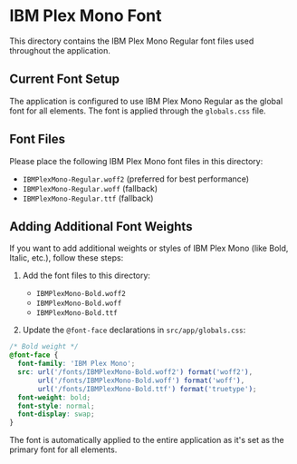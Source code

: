 # IBM Plex Mono Font

This directory contains the IBM Plex Mono Regular font files used throughout the application.

## Current Font Setup

The application is configured to use IBM Plex Mono Regular as the global font for all elements. The font is applied through the `globals.css` file.

## Font Files

Please place the following IBM Plex Mono font files in this directory:

- `IBMPlexMono-Regular.woff2` (preferred for best performance)
- `IBMPlexMono-Regular.woff` (fallback)
- `IBMPlexMono-Regular.ttf` (fallback)

## Adding Additional Font Weights

If you want to add additional weights or styles of IBM Plex Mono (like Bold, Italic, etc.), follow these steps:

1. Add the font files to this directory:
   - `IBMPlexMono-Bold.woff2`
   - `IBMPlexMono-Bold.woff`
   - `IBMPlexMono-Bold.ttf`

2. Update the `@font-face` declarations in `src/app/globals.css`:

```css
/* Bold weight */
@font-face {
  font-family: 'IBM Plex Mono';
  src: url('/fonts/IBMPlexMono-Bold.woff2') format('woff2'),
       url('/fonts/IBMPlexMono-Bold.woff') format('woff'),
       url('/fonts/IBMPlexMono-Bold.ttf') format('truetype');
  font-weight: bold;
  font-style: normal;
  font-display: swap;
}
```

The font is automatically applied to the entire application as it's set as the primary font for all elements.
